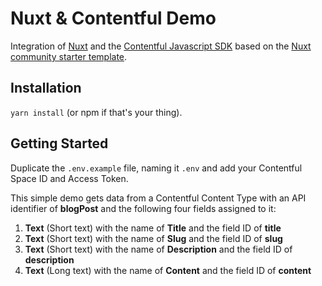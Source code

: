 # Nuxt & Contentful Demo

Integration of [Nuxt](https://nuxtjs.org/) and the [Contentful Javascript SDK](https://github.com/contentful/contentful.js) based on the [Nuxt community starter template](https://github.com/nuxt-community/starter-template).

## Installation

`yarn install` (or npm if that's your thing).

## Getting Started

Duplicate the `.env.example` file, naming it `.env` and add your Contentful Space ID and Access Token.

This simple demo gets data from a Contentful Content Type with an API identifier of **blogPost** and the following four fields assigned to it:

1. **Text** (Short text) with the name of **Title** and the field ID of **title**
2. **Text** (Short text) with the name of **Slug** and the field ID of **slug**
3. **Text** (Short text) with the name of **Description** and the field ID of **description**
4. **Text** (Long text) with the name of **Content** and the field ID of **content**
